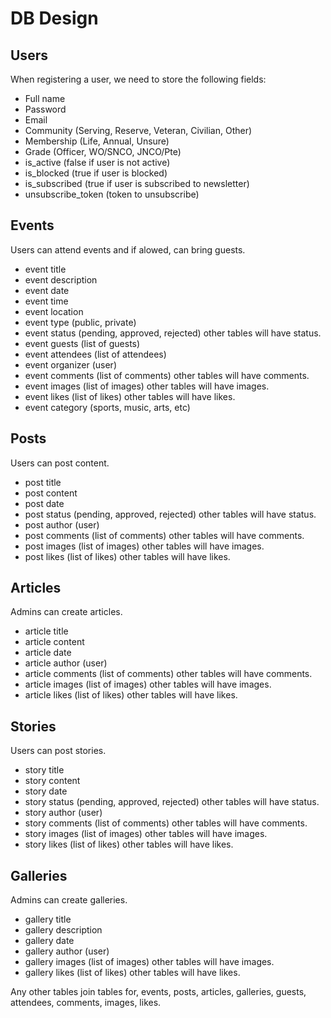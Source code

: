 # DB Design

## Users
When registering a user, we need to store the following fields:
- Full name
- Password
- Email
- Community (Serving, Reserve, Veteran, Civilian, Other)
- Membership (Life, Annual, Unsure)
- Grade (Officer, WO/SNCO, JNCO/Pte)
- is_active (false if user is not active)
- is_blocked (true if user is blocked)
- is_subscribed (true if user is subscribed to newsletter)
- unsubscribe_token (token to unsubscribe)

## Events
Users can attend events and if alowed, can bring guests.
- event title
- event description
- event date
- event time
- event location
- event type (public, private)
- event status (pending, approved, rejected) other tables will have status.
- event guests (list of guests)
- event attendees (list of attendees)
- event organizer (user)
- event comments (list of comments) other tables will have comments.
- event images (list of images) other tables will have images.
- event likes (list of likes) other tables will have likes.
- event category (sports, music, arts, etc)

## Posts
Users can post content.
- post title
- post content
- post date
- post status (pending, approved, rejected) other tables will have status.
- post author (user)
- post comments (list of comments) other tables will have comments.
- post images (list of images) other tables will have images.
- post likes (list of likes) other tables will have likes.

## Articles
Admins can create articles.
- article title
- article content
- article date
- article author (user)
- article comments (list of comments) other tables will have comments.
- article images (list of images) other tables will have images.
- article likes (list of likes) other tables will have likes.

## Stories
Users can post stories.
- story title
- story content
- story date
- story status (pending, approved, rejected) other tables will have status.
- story author (user)
- story comments (list of comments) other tables will have comments.
- story images (list of images) other tables will have images.
- story likes (list of likes) other tables will have likes.

## Galleries
Admins can create galleries.
- gallery title
- gallery description
- gallery date
- gallery author (user)
- gallery images (list of images) other tables will have images.
- gallery likes (list of likes) other tables will have likes.

Any other tables join tables for, events, posts, articles, galleries, guests, attendees, comments, images, likes.
